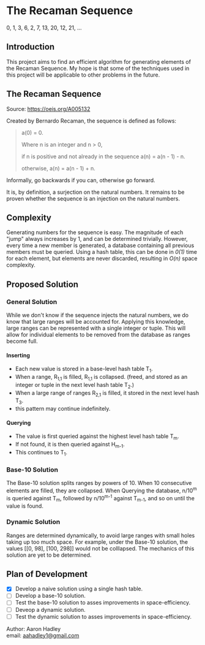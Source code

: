 # The Recaman Sequence
0, 1, 3, 6, 2, 7, 13, 20, 12, 21, ...

## Introduction
This project aims to find an efficient algorithm for generating elements of the
Recaman Sequence. My hope is that some of the techniques used in this project
will be applicable to other problems in the future.

## The Recaman Sequence
Source: https://oeis.org/A005132

Created by Bernardo Recaman, the sequence is defined as follows:

> a(0) = 0.
>
> Where n is an integer and n > 0,
>
>   if n is positive and not already in the sequence
>        a(n) = a(n - 1) - n.
>    
>    otherwise,
>        a(n) = a(n - 1) + n.

Informally, go backwards if you can, otherwise go forward.

It is, by definition, a surjection on the natural numbers.
It remains to be proven whether the sequence is an injection on the natural numbers.

## Complexity
Generating numbers for the sequence is easy. The magnitude of each "jump" always 
increases by 1, and can be determined trivially. However, every time a new member
is generated, a database containing all previous members must be queried. Using a
hash table, this can be done in *0(1)* time for each element, but elements are 
never discarded, resulting in *O(n)* space complexity.

## Proposed Solution

### General Solution
While we don't know if the sequence injects the natural numbers, we do know that
large ranges will be accounted for. Applying this knowledge, large ranges can be
represented with a single integer or tuple. This will allow for individual elements to be removed from the database as ranges become full.

#### Inserting

- Each new value is stored in a base-level hash table T<sub>1</sub>.
- When a range, R<sub>1,1</sub> is filled, R<sub>1,1</sub> is collapsed. (freed, and stored as an integer or tuple in the next level hash table T<sub>2</sub>.)
- When a large range of ranges R<sub>2,1</sub> is filled, it stored in the next level hash T<sub>3</sub>.
- this pattern may continue indefinitely.

#### Querying

- The value is first queried against the highest level hash table T<sub>m</sub>.
- If not found, it is then queried against H<sub>m-1</sub>.
- This continues to T<sub>1</sub>.

### Base-10 Solution
The Base-10 solution splits ranges by powers of 10. When 10 consecutive elements are filled, they are collapsed. When Querying the database, n/10<sup>m</sup> is queried against T<sub>m</sub>, followed by n/10<sup>m-1</sup> against T<sub>m-1</sub>, and so on until the value is found.

### Dynamic Solution
Ranges are determined dynamically, to avoid large ranges with small holes taking up
too much space. For example, under the Base-10 solution, the values
[[0, 98], [100, 298]] would not be colllapsed. The mechanics of this solution are
yet to be determined.

## Plan of Development

- [x] Develop a naive solution using a single hash table.
- [ ] Develop a base-10 solution.
- [ ] Test the base-10 solution to asses improvements in space-efficiency.
- [ ] Deveop a dynamic solution.
- [ ] Test the dynamic solution to asses improvements in space-efficiency.

Author: Aaron Hadley  
email:  aahadley1@gmail.com
